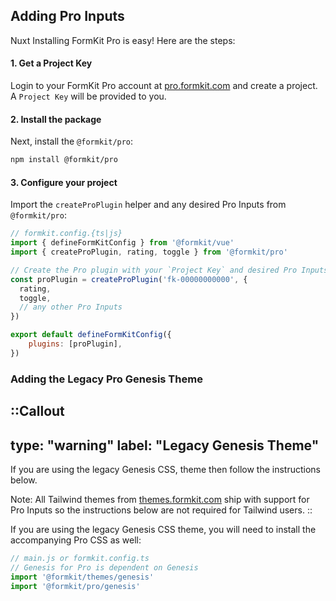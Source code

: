 ## Adding Pro Inputs

Nuxt Installing FormKit Pro is easy! Here are the steps:

#### 1. Get a Project Key

Login to your FormKit Pro account at [pro.formkit.com](https://pro.formkit.com) and create a project. A `Project Key` will be provided to you.

#### 2. Install the package

Next, install the `@formkit/pro`:

```bash
npm install @formkit/pro
```

#### 3. Configure your project

Import the `createProPlugin` helper and any desired Pro Inputs from `@formkit/pro`:

```js
// formkit.config.{ts|js}
import { defineFormKitConfig } from '@formkit/vue'
import { createProPlugin, rating, toggle } from '@formkit/pro'

// Create the Pro plugin with your `Project Key` and desired Pro Inputs:
const proPlugin = createProPlugin('fk-00000000000', {
  rating,
  toggle,
  // any other Pro Inputs
})

export default defineFormKitConfig({
    plugins: [proPlugin],
})
```

### Adding the Legacy Pro Genesis Theme

::Callout
---
type: "warning"
label: "Legacy Genesis Theme"
---
If you are using the legacy Genesis CSS, theme then follow the instructions below. 

Note: All Tailwind themes from [themes.formkit.com](https://themes.formkit.com) ship with support for Pro Inputs so the instructions below are not required for Tailwind users.
::

If you are using the legacy Genesis CSS theme, you will need to install the accompanying Pro CSS as well:

```js
// main.js or formkit.config.ts
// Genesis for Pro is dependent on Genesis
import '@formkit/themes/genesis'
import '@formkit/pro/genesis'
```
